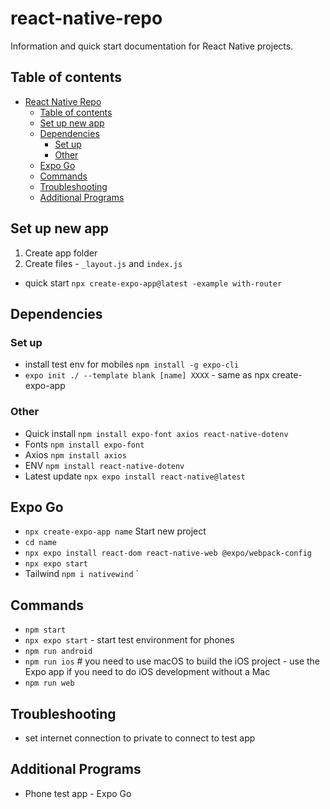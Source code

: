 # react-native-repo

Information and quick start documentation for React Native projects.

## Table of contents

- [React Native Repo](#react-native-repo)
  - [Table of contents](#table-of-contents)
  - [Set up new app](#set-up-new-app)
  - [Dependencies](#dependencies)
    - [Set up](#set-up)
    - [Other](#other)
  - [Expo Go](#expo-go)
  - [Commands](#commands)
  - [Troubleshooting](#troubleshooting)
  - [Additional Programs](#additional-programs)

## Set up new app

1. Create app folder
2. Create files - `_layout.js` and `index.js`

- quick start `npx create-expo-app@latest -example with-router`

## Dependencies

### Set up

- install test env for mobiles `npm install -g expo-cli`
- `expo init ./ --template blank [name] XXXX` - same as npx create-expo-app

### Other

- Quick install `npm install expo-font axios react-native-dotenv`
- Fonts `npm install expo-font`
- Axios `npm install axios`
- ENV `npm install react-native-dotenv`
- Latest update `npx expo install react-native@latest`

## Expo Go

- `npx create-expo-app name` Start new project
- `cd name`
- `npx expo install react-dom react-native-web @expo/webpack-config`
- `npx expo start`
- Tailwind `npm i nativewind` `

## Commands

- `npm start`
- `npx expo start` - start test environment for phones
- `npm run android`
- `npm run ios` # you need to use macOS to build the iOS project - use the Expo app if you need to do iOS development without a Mac
- `npm run web`

## Troubleshooting

- set internet connection to private to connect to test app

## Additional Programs

- Phone test app - Expo Go
